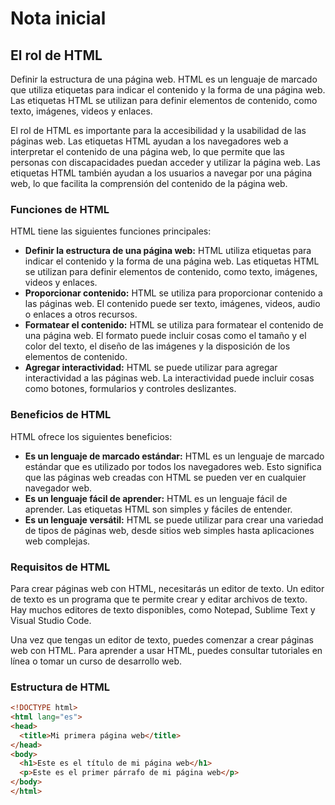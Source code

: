# Nota inicial

## El rol de HTML

Definir la estructura de una página web. HTML es un lenguaje de marcado que utiliza etiquetas para indicar el contenido y la forma de una página web. Las etiquetas HTML se utilizan para definir elementos de contenido, como texto, imágenes, videos y enlaces.

El rol de HTML es importante para la accesibilidad y la usabilidad de las páginas web. Las etiquetas HTML ayudan a los navegadores web a interpretar el contenido de una página web, lo que permite que las personas con discapacidades puedan acceder y utilizar la página web. Las etiquetas HTML también ayudan a los usuarios a navegar por una página web, lo que facilita la comprensión del contenido de la página web.

### Funciones de HTML

HTML tiene las siguientes funciones principales:

* **Definir la estructura de una página web:** HTML utiliza etiquetas para indicar el contenido y la forma de una página web. Las etiquetas HTML se utilizan para definir elementos de contenido, como texto, imágenes, videos y enlaces.
* **Proporcionar contenido:** HTML se utiliza para proporcionar contenido a las páginas web. El contenido puede ser texto, imágenes, videos, audio o enlaces a otros recursos.
* **Formatear el contenido:** HTML se utiliza para formatear el contenido de una página web. El formato puede incluir cosas como el tamaño y el color del texto, el diseño de las imágenes y la disposición de los elementos de contenido.
* **Agregar interactividad:** HTML se puede utilizar para agregar interactividad a las páginas web. La interactividad puede incluir cosas como botones, formularios y controles deslizantes.

### Beneficios de HTML

HTML ofrece los siguientes beneficios:

* **Es un lenguaje de marcado estándar:** HTML es un lenguaje de marcado estándar que es utilizado por todos los navegadores web. Esto significa que las páginas web creadas con HTML se pueden ver en cualquier navegador web.
* **Es un lenguaje fácil de aprender:** HTML es un lenguaje fácil de aprender. Las etiquetas HTML son simples y fáciles de entender.
* **Es un lenguaje versátil:** HTML se puede utilizar para crear una variedad de tipos de páginas web, desde sitios web simples hasta aplicaciones web complejas.

### Requisitos de HTML

Para crear páginas web con HTML, necesitarás un editor de texto. Un editor de texto es un programa que te permite crear y editar archivos de texto. Hay muchos editores de texto disponibles, como Notepad, Sublime Text y Visual Studio Code.

Una vez que tengas un editor de texto, puedes comenzar a crear páginas web con HTML. Para aprender a usar HTML, puedes consultar tutoriales en línea o tomar un curso de desarrollo web.

### Estructura de HTML

```html
<!DOCTYPE html>
<html lang="es">
<head>
  <title>Mi primera página web</title>
</head>
<body>
  <h1>Este es el título de mi página web</h1>
  <p>Este es el primer párrafo de mi página web</p>
</body>
</html>
```
